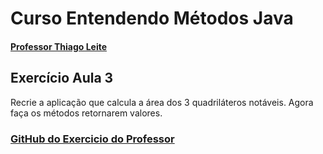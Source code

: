 
# **Curso Entendendo Métodos Java**
#### [Professor Thiago Leite](https://github.com/tlcdio)


## Exercício Aula 3

Recrie a aplicação que calcula a área dos 3 quadriláteros notáveis. Agora faça os métodos retornarem valores.

### [GitHub do Exercicio do Professor](https://github.com/tlcdio/MAula03)
